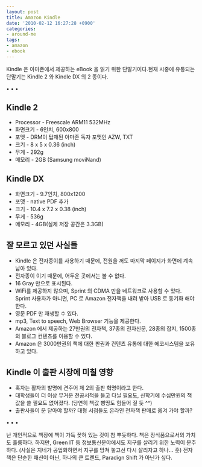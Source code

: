 ```yaml
---
layout: post
title: Amazon Kindle
date: '2010-02-12 16:27:28 +0900'
categories:
- around-me
tags:
- amazon
- ebook
---
```


Kindle 은 아마존에서 제공하는 eBook 을 읽기 위한 단말기이다.현재 시중에 유통되는 단말기는 Kindle 2 와 Kindle DX 의 2 종이다.

<!--more-->
<div class="spacer">• • •</div>

## Kindle 2

- Processor - Freescale ARM11 532MHz
- 화면크기 - 6인치, 600x800
- 포맷 - DRM이 탑재된 아마존 독자 포맷인 AZW, TXT
- 크기 - 8 x 5 x 0.36 (inch)
- 무게 - 292g
- 메모리 - 2GB (Samsung moviNand)

## Kindle DX

- 화면크기 - 9.7인치, 800x1200
- 포맷 - native PDF 추가
- 크기 - 10.4 x 7.2 x 0.38 (inch)
- 무게 - 536g
- 메모리 - 4GB(실제 저장 공간은 3.3GB)

## 잘 모르고 있던 사실들

- Kindle 은 전자종이를 사용하기 때문에, 전원을 꺼도 마지막 페이지가 화면에 계속 남아 있다.
- 전자종이 이기 때문에, 어두운 곳에서는 볼 수 없다.
- 16 Gray 만으로 표시된다.
- WiFi를 제공하지 않으며, Sprint 의 CDMA 만을 네트워크로 사용할 수 있다. Sprint 사용자가 아니면, PC 로 Amazon 전자책을 내려 받아 USB 로 동기화 해야 한다.
- 영문 PDF 만 재생할 수 있다.
- mp3, Text to speech, Web Browser 기능을 제공한다.
- Amazon 에서 제공하는 27만권의 전자책, 37종의 전자신문, 28종의 잡지, 1500종의 블로그 컨텐츠를 이용할 수 있다.
- Amazon 은 3000만권의 책에 대한 판권과 컨텐츠 유통에 대한 에코시스템을 보유하고 있다.

## Kindle 이 출판 시장에 미칠 영향

- 혹자는 활자의 발명에 견주어 제 2의 출판 혁명이라고 한다.
- 대학생들이 더 이상 무거운 전공서적을 들고 다닐 필요도, 신학기에 수십만원의 책값을 쓸 필요도 없어졌다. (당연히 책값 삥땅도 힘들어 질 듯 ^^)
- 출판사들이 문 닫아야 할까? 대형 서점들도 온라인 전자책 판매로 옮겨 가야 할까?

<div class="spacer">• • •</div>

난 개인적으로 책장에 책이 가득 꽂혀 있는 것이 참 뿌듯하다. 책은 장식품으로서의 가치도 훌륭하다. 하지만, Green IT 등 정보통신분야에서도 지구를 살리기 위한 노력이 분주하다. (사실은 지네가 공업화하면서 지구를 망쳐 놓고선 다시 살리자고 하나... 훗) 전자책은 단순한 패션이 아닌, 하나의 큰 트렌드, Paradign Shift 가 아닌가 싶다.
